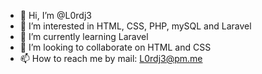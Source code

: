 - 👋 Hi, I’m @L0rdj3
- 👀 I’m interested in HTML, CSS, PHP, mySQL and Laravel
- 🌱 I’m currently learning Laravel
- 💞️ I’m looking to collaborate on HTML and CSS
- 📫 How to reach me by mail: L0rdj3@pm.me

<!---
L0rdj3/L0rdj3 is a ✨ special ✨ repository because its `README.md` (this file) appears on your GitHub profile.
You can click the Preview link to take a look at your changes.
--->
